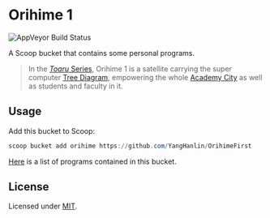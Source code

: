 # Orihime 1

![AppVeyor Build Status](https://ci.appveyor.com/api/projects/status/gws56jqak0ns1iby?svg=true)

A Scoop bucket that contains some personal programs.

> In the [*Toaru* Series](https://en.wikipedia.org/wiki/A_Certain_Magical_Index), Orihime 1 is a satellite carrying the super computer [Tree Diagram](https://toarumajutsunoindex.fandom.com/wiki/Tree_Diagram), empowering the whole [Academy City](https://toarumajutsunoindex.fandom.com/wiki/Academy_City) as well as students and faculty in it.

## Usage

Add this bucket to Scoop:

```powershell
scoop bucket add orihime https://github.com/YangHanlin/OrihimeFirst
```

[Here](bucket) is a list of programs contained in this bucket.

## License

Licensed under [MIT](LICENSE).
